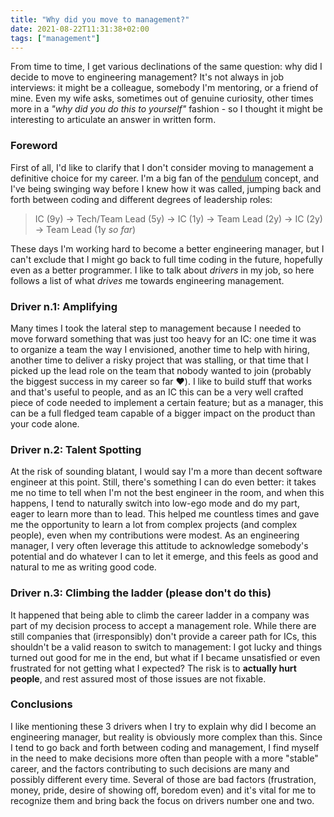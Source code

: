 ```yaml
---
title: "Why did you move to management?"
date: 2021-08-22T11:31:38+02:00
tags: ["management"]
---
```


From time to time, I get various declinations of the same question: why did I decide to move
to engineering management? It's not always in job interviews: it might be a colleague, somebody
I'm mentoring, or a friend of mine. Even my wife asks, sometimes out of genuine curiosity, other
times more in a _"why did you do this to yourself"_ fashion - so I thought it might be interesting to
articulate an answer in written form.

### Foreword

First of all, I'd like to clarify that I don't consider moving to management a definitive choice
for my career. I'm a big fan of the [pendulum](https://charity.wtf/2017/05/11/the-engineer-manager-pendulum/) concept, and I've being swinging way
before I knew how it was called, jumping back and forth between coding and different degrees of
leadership roles:

> IC (9y) -> Tech/Team Lead (5y) -> IC (1y) -> Team Lead (2y) -> IC (2y) -> Team Lead (1y _so far_)

These days I'm working hard to become a better engineering manager, but I can't exclude that I might
go back to full time coding in the future, hopefully even as a better programmer. I like to talk
about _drivers_ in my job, so here follows a list of what _drives_ me towards engineering
management.

### Driver n.1: Amplifying

Many times I took the lateral step to management because I needed to move forward something that
was just too heavy for an IC: one time it was to organize a team the way I envisioned, another time to help
with hiring, another time to deliver a risky project that was stalling, or that time that I picked
up the lead role on the team that nobody wanted to join (probably the biggest success in my career
so far ❤️). I like to build stuff that works and that's useful to people, and as an IC this can be a
very well crafted piece of code needed to implement a certain feature; but as a manager, this can be
a full fledged team capable of a bigger impact on the product than your code alone.

### Driver n.2: Talent Spotting

At the risk of sounding blatant, I would say I'm a more than decent software engineer at this
point. Still, there's something I can do even better: it takes me no time to tell when I'm not
the best engineer in the room, and when this happens, I tend to naturally switch into low-ego
mode and do my part, eager to learn more than to lead. This helped me countless times and gave
me the opportunity to learn a lot from complex projects (and complex people), even when my
contributions were modest. As an engineering manager, I very often leverage this attitude to
acknowledge somebody's potential and do whatever I can to let it emerge, and this feels as good
and natural to me as writing good code.

### Driver n.3: Climbing the ladder (please don't do this)

It happened that being able to climb the career ladder in a company was part of my decision process to
accept a management role. While there are still companies that (irresponsibly) don't provide a career path
for ICs, this shouldn't be a valid reason to switch to management: I got lucky and things turned out good
for me in the end, but what if I became unsatisfied or even frustrated for not getting what I expected?
The risk is to **actually hurt people**, and rest assured most of those issues are not fixable.

### Conclusions

I like mentioning these 3 drivers when I try to explain why did I become an engineering manager,
but reality is obviously more complex than this. Since I tend to go back and forth between coding and
management, I find myself in the need to make decisions more often than people with a more "stable"
career, and the factors contributing to such decisions are many and possibly different
every time. Several of those are bad factors (frustration, money, pride, desire of showing off, boredom
even) and it's vital for me to recognize them and bring back the focus on drivers number one and two.

